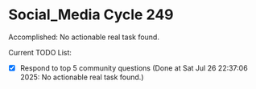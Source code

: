 # Social_Media Cycle 249

Accomplished: No actionable real task found.

Current TODO List:

- [x] Respond to top 5 community questions  (Done at Sat Jul 26 22:37:06 2025: No actionable real task found.)